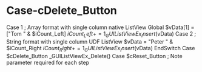 # Case-cDelete_Button
Case 1 ; Array format with single column native ListView Global $vData[1] = ["Tom " &amp; $iCount_Left] $iCount_Left += 1 _GUIListViewEx_Insert($vData) Case 2 ; String format with single column UDF ListView $vData = "Peter " &amp; $iCount_Right $iCount_Right += 1 _GUIListViewEx_Insert($vData) EndSwitch Case $cDelete_Button _GUIListViewEx_Delete() Case $cReset_Button ; Note parameter required for each step
